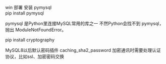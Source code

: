 win 部署
安装 pymysql  
pip install pymysql

pymysql 是Python里连接MySQL常用的库之一
不然Python会找不到 pymysql，抛出 ModuleNotFoundError。

pip install cryptography

MySQL8以后默认密码插件	caching_sha2_password
加密通讯时需要处理认证协议，比如ssl、加密密码交换